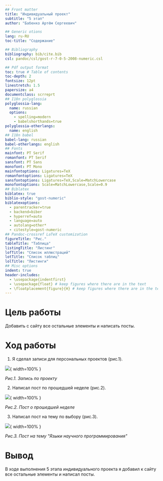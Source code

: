 ```yaml
---
## Front matter
title: "Индивидуальный проект"
subtitle: "5 этап"
author: "Бабенко Артём Сергеевич"

## Generic otions
lang: ru-RU
toc-title: "Содержание"

## Bibliography
bibliography: bib/cite.bib
csl: pandoc/csl/gost-r-7-0-5-2008-numeric.csl

## Pdf output format
toc: true # Table of contents
toc-depth: 2
fontsize: 12pt
linestretch: 1.5
papersize: a4
documentclass: scrreprt
## I18n polyglossia
polyglossia-lang:
  name: russian
  options:
	- spelling=modern
	- babelshorthands=true
polyglossia-otherlangs:
  name: english
## I18n babel
babel-lang: russian
babel-otherlangs: english
## Fonts
mainfont: PT Serif
romanfont: PT Serif
sansfont: PT Sans
monofont: PT Mono
mainfontoptions: Ligatures=TeX
romanfontoptions: Ligatures=TeX
sansfontoptions: Ligatures=TeX,Scale=MatchLowercase
monofontoptions: Scale=MatchLowercase,Scale=0.9
## Biblatex
biblatex: true
biblio-style: "gost-numeric"
biblatexoptions:
  - parentracker=true
  - backend=biber
  - hyperref=auto
  - language=auto
  - autolang=other*
  - citestyle=gost-numeric
## Pandoc-crossref LaTeX customization
figureTitle: "Рис."
tableTitle: "Таблица"
listingTitle: "Листинг"
lofTitle: "Список иллюстраций"
lotTitle: "Список таблиц"
lolTitle: "Листинги"
## Misc options
indent: true
header-includes:
  - \usepackage{indentfirst}
  - \usepackage{float} # keep figures where there are in the text
  - \floatplacement{figure}{H} # keep figures where there are in the text
---
```


# Цель работы

Добавить с сайту все остальные элементы и написать посты.

# Ход работы

1. Я сделал записи для персональных проектов (рис.1).

![](image/2022-05-28%20(6).png){ width=100% }

*Рис.1. Запись по проекту*

2. Написал пост по прошедшей неделе (рис.2).

![](image/2022-05-28%20(1).png){ width=100% }

*Рис.2. Пост о прошедшей неделе*

3. Написал пост на тему по выбору (рис.3).

![](image/2022-05-28%20(5).png){ width=100% }

*Рис.3. Пост на тему "Языки научного программирования"*

# Вывод

В ходе выполнения 5 этапа индивидуального проекта я добавил к сайту все остальные элементы и написал посты.

